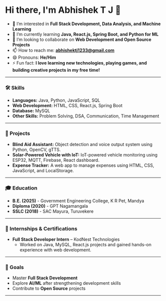 # Hi there, I'm Abhishek T J 👋

- 👀 I’m interested in **Full Stack Development, Data Analysis, and Machine Learning**  
- 🌱 I’m currently learning **Java, React.js, Spring Boot, and Python for ML**  
- 💞️ I’m looking to collaborate on **Web Development and Open Source Projects**  
- 📫 How to reach me: **[abhishektj1233@gmail.com](mailto:abhishektj1233@gmail.com)**  
- 😄 Pronouns: **He/Him**  
- ⚡ Fun fact: **I love learning new technologies, playing games, and building creative projects in my free time!**  

---

### 🛠️ Skills  
- **Languages:** Java, Python, JavaScript, SQL  
- **Web Development:** HTML, CSS, React.js, Spring Boot  
- **Database:** MySQL  
- **Other Skills:** Problem Solving, DSA, Communication, Time Management  

---

### 📂 Projects  
- **Blind Aid Assistant:** Object detection and voice output system using Python, OpenCV, gTTS.  
- **Solar-Powered Vehicle with IoT:** IoT-powered vehicle monitoring using ESP32, MQTT, Firebase, React dashboard.  
- **Expense Tracker:** A web app to manage expenses using HTML, CSS, JavaScript, and LocalStorage.  

---

### 🎓 Education  
- **B.E. (2025)** - Government Engineering College, K R Pet, Mandya  
- **Diploma (2020)** - GPT Nagamangala  
- **SSLC (2018)** - SAC Mayura, Turuvekere  

---

### 💼 Internships & Certifications  
- **Full Stack Developer Intern** – KodNest Technologies  
  - Worked on Java, MySQL, React.js projects and gained hands-on experience with web development.  

---

### 🎯 Goals  
- Master **Full Stack Development**  
- Explore **AI/ML** after strengthening development skills  
- Contribute to **Open Source** projects  

---

